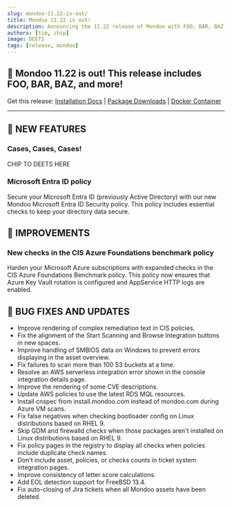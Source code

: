 ```yaml
---
slug: mondoo-11.22-is-out/
title: Mondoo 11.22 is out!
description: Announcing the 11.22 release of Mondoo with FOO, BAR, BAZ, and more!
authors: [tim, chip]
image: DEETS
tags: [release, mondoo]
---
```


## 🥳 Mondoo 11.22 is out! This release includes FOO, BAR, BAZ, and more!

Get this release: [Installation Docs](https://mondoo.com/docs/cnspec/) | [Package Downloads](https://releases.mondoo.com/cnspec/) | [Docker Container](https://hub.docker.com/r/mondoo/cnspec)

---

## 🎉 NEW FEATURES

### Cases, Cases, Cases!

CHIP TO DEETS HERE

### Microsoft Entra ID policy

Secure your Microsoft Entra ID (previously Active Directory) with our new Mondoo Microsoft Entra ID Security policy. This policy includes essential checks to keep your directory data secure.

## 🧹 IMPROVEMENTS

### New checks in the CIS Azure Foundations benchmark policy

Harden your Microsoft Azure subscriptions with expanded checks in the CIS Azure Foundations Benchmark policy. This policy now ensures that Azure Key Vault rotation is configured and AppService HTTP logs are enabled.

## 🐛 BUG FIXES AND UPDATES

- Improve rendering of complex remediation text in CIS policies.
- Fix the alignment of the Start Scanning and Browse Integration buttons in new spaces.
- Improve handling of SMBIOS data on Windows to prevent errors displaying in the asset overview.
- Fix failures to scan more than 100 S3 buckets at a time.
- Resolve an AWS serverless integration error shown in the console integration details page.
- Improve the rendering of some CVE descriptions.
- Update AWS policies to use the latest RDS MQL resources.
- Install cnspec from install.mondoo.com instead of mondoo.com during Azure VM scans.
- Fix false negatives when checking bootloader config on Linux distributions based on RHEL 9.
- Skip GDM and firewalld checks when those packages aren't installed on Linux distributions based on RHEL 9.
- Fix policy pages in the registry to display all checks when policies include duplicate check names.
- Don't include asset, policies, or checks counts in ticket system integration pages.
- Improve consistency of letter score calculations.
- Add EOL detection support for FreeBSD 13.4.
- Fix auto-closing of Jira tickets when all Mondoo assets have been deleted.
